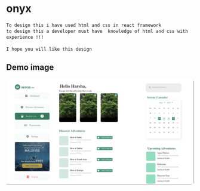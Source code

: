 # onyx 
    To design this i have used html and css in react framework 
    to design this a developer must have  knowledge of html and css with experience !!!

    I hope you will like this design

## Demo  image
    

![Demo](https://github.com/GauravKesh/onyx/blob/de0068461adebb5574aad79095606bbb2cf6e376/src/comp/demo%20_image.png?raw=true)





 
 
